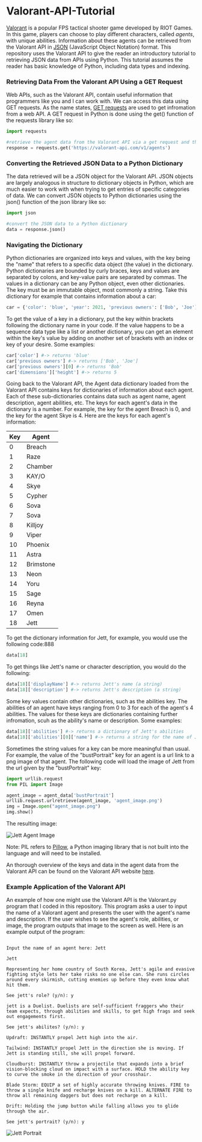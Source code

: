 # Valorant-API-Tutorial
[Valorant](https://playvalorant.com/en-us/) is a popular FPS tactical shooter game developed by RIOT Games. In this game, players can choose to play different characters, called *agents*, with unique abilities. Information about these agents can be retrieved from the Valorant API in [JSON](https://en.wikipedia.org/wiki/JSON) (JavaScript Object Notation) format. This repository uses the Valorant API to give the reader an introductory tutorial to retrieving JSON data from APIs using Python. This tutorial assumes the reader has basic knowledge of Python, including data types and indexing.

### Retrieving Data From the Valorant API Using a GET Request

Web APIs, such as the Valorant API, contain useful information that programmers like you and I can work with. We can access this data using GET requests. As the name states, [GET requests](https://www.w3schools.com/tags/ref_httpmethods.asp) are used to get infromation from a web API. A GET request in Python is done using the get() function of the requests library like so:

```python
import requests

#retrieve the agent data from the Valorant API via a get request and the API url
response = requests.get('https://valorant-api.com/v1/agents')
```

### Converting the Retrieved JSON Data to a Python Dictionary

The data retrieved will be a JSON object for the Valorant API. JSON objects are largely analogous in structure to dictionary objects in Python, which are much easier to work with when trying to get entries of specific categories of data. We can convert JSON objects to Python dictionaries using the json() function of the json library like so:

```python
import json

#convert the JSON data to a Python dictionary
data = response.json()
```

### Navigating the Dictionary

Python dictionaries are organized into keys and values, with the key being the "name" that refers to a specific data object (the value) in the dictionary. Python dictionaries are bounded by curly braces, keys and values are separated by colons, and key-value pairs are separated by commas. The values in a dictionary can be any Python object, even other dictionaries. The key must be an immutable object, most commonly a string. Take this dictionary for example that contains information about a car:

```python
car = {'color': 'blue', 'year': 2021, 'previous owners': ['Bob', 'Joe'], 'dimensions': {'height': 5, 'width': 7}}
```

To get the value of a key in a dictionary, put the key within brackets following the dictionary name in your code. If the value happens to be a sequence data type like a list or another dictionary, you can get an element within the key's value by adding on another set of brackets with an index or key of your desire. Some examples:

```python
car['color'] #-> returns 'blue'
car['previous owners'] #-> returns ['Bob', 'Joe']
car['previous owners'][0] #-> returns 'Bob'
car['dimensions']['height'] #-> returns 5
```

Going back to the Valorant API, the Agent data dictionary loaded from the Valorant API contains keys for dictionaries of information about each agent. Each of these sub-dictionaries contains data such as agent name, agent description, agent abilities, etc. The keys for each agent's data in the dictionary is a number. For example, the key for the agent Breach is 0, and the key for the agent Skye is 4. Here are the keys for each agent's information:

| Key | Agent |
|---|---|
| 0 | Breach |
| 1 | Raze |
| 2 | Chamber |
| 3 | KAY/O |
| 4 | Skye |
| 5 | Cypher |
| 6 | Sova |
| 7 | Sova |
| 8 | Killjoy |
| 9 | Viper |
| 10 | Phoenix |
| 11 | Astra |
| 12 | Brimstone |
| 13 | Neon |
| 14 | Yoru |
| 15 | Sage |
| 16 | Reyna |
| 17 | Omen |
| 18 | Jett |

To get the dictionary information for Jett, for example, you would use the following code:888

```python
data[18]
```

To get things like Jett's name or character description, you would do the following:

```python
data[18]['displayName'] #-> returns Jett's name (a string)
data[18]['description'] #-> returns Jett's description (a string)
```

Some key values contain other dictionaries, such as the abilities key. The abilities of an agent have keys ranging from 0 to 3 for each of the agent's 4 abilities. The values for these keys are dictionaries containing further infromation, scuh as the ability's name or description. Some examples:

```python
data[18]['abilities'] #-> returns a dictionary of Jett's abilities
data[18]['abilities'][0]['name'] #-> returns a string for the name of Jett's first ability
```

Sometimes the string values for a key can be more meaningful than usual. For example, the value of the "bustPortrait" key for an agent is a url link to a png image of that agent. The following code will load the image of Jett from the url given by the "bustPortrait" key:

```python
import urllib.request
from PIL import Image

agent_image = agent_data['bustPortrait']
urllib.request.urlretrieve(agent_image, 'agent_image.png')
img = Image.open("agent_image.png")
img.show()
```

The resulting image:

![Jett Agent Image]()

Note: PIL refers to [Pillow](https://pillow.readthedocs.io/en/stable/), a Python imaging library that is not built into the language and will need to be installed. 

An thorough overview of the keys and data in the agent data from the Valorant API can be found on the Valorant API website [here](https://dash.valorant-api.com/endpoints/agents). 

### Example Application of the Valorant API

An example of how one might use the Valorant API is the Valorant.py program that I coded in this repository. This program asks a user to input the name of a Valorant agent and presents the user with the agent's name and description. If the user wishes to see the agent's role, abilities, or image, the program outputs that image to the screen as well. Here is an example output of the program:

```

Input the name of an agent here: Jett

Jett

Representing her home country of South Korea, Jett's agile and evasive fighting style lets her take risks no one else can. She runs circles around every skirmish, cutting enemies up before they even know what hit them.

See jett's role? (y/n): y

jett is a Duelist. Duelists are self-sufficient fraggers who their team expects, through abilities and skills, to get high frags and seek out engagements first.

See jett's abilites? (y/n): y

Updraft: INSTANTLY propel Jett high into the air.

Tailwind: INSTANTLY propel Jett in the direction she is moving. If Jett is standing still, she will propel forward.

Cloudburst: INSTANTLY throw a projectile that expands into a brief vision-blocking cloud on impact with a surface. HOLD the ability key to curve the smoke in the direction of your crosshair.

Blade Storm: EQUIP a set of highly accurate throwing knives. FIRE to throw a single knife and recharge knives on a kill. ALTERNATE FIRE to throw all remaining daggers but does not recharge on a kill.

Drift: Holding the jump button while falling allows you to glide through the air.

See jett's portrait? (y/n): y

```
![Jett Portrait]()

